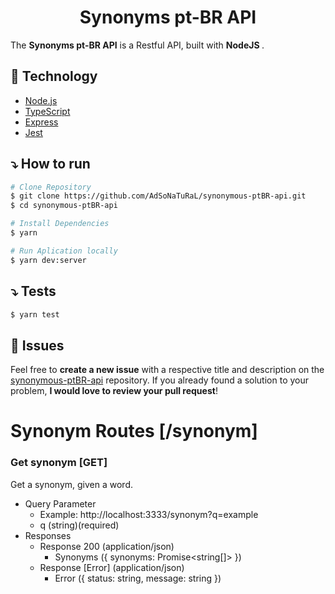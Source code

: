 <div align="center">
   <h1>Synonyms pt-BR API</h1>
</div>

The <strong>Synonyms pt-BR API</strong> is a Restful API, built with <strong> NodeJS </strong>.

## 🚀 Technology

- [Node.js](https://nodejs.org/en/)
- [TypeScript](https://www.typescriptlang.org/)
- [Express](https://expressjs.com/pt-br/)
- [Jest](https://jestjs.io/)

## ⤵ How to run

```bash
# Clone Repository
$ git clone https://github.com/AdSoNaTuRaL/synonymous-ptBR-api.git
$ cd synonymous-ptBR-api
```

```bash
# Install Dependencies
$ yarn
```

```bash
# Run Aplication locally
$ yarn dev:server
```

## ⤵ Tests

```bash
$ yarn test
```

## 🤔 Issues

Feel free to **create a new issue** with a respective title and description on the [synonymous-ptBR-api](https://github.com/AdSoNaTuRaL/synonymous-ptBR-api/issues) repository.
If you already found a solution to your problem, **I would love to review your pull request**!

# Synonym Routes [/synonym]

### Get synonym [GET]

Get a synonym, given a word.

- Query Parameter
  - Example: http://localhost:3333/synonym?q=example
  - q (string)(required)
- Responses
  - Response 200 (application/json)
    - Synonyms ({ synonyms: Promise<string[]> })
  - Response [Error] (application/json)
    - Error ({ status: string, message: string })
